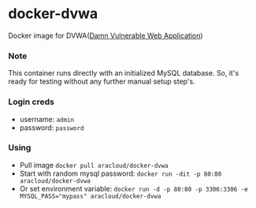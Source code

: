 # docker-dvwa
Docker image for DVWA([Damn Vulnerable Web Application](http://www.dvwa.co.uk/))

### Note
This container runs directly with an initialized MySQL database.
So, it's ready for testing without any further manual setup step's.

### Login creds
- username: `admin`
- password: `password`

### Using

- Pull image `docker pull aracloud/docker-dvwa`
- Start with random mysql password: `docker run -dit -p 80:80 aracloud/docker-dvwa`
- Or set environment variable: `docker run -d -p 80:80 -p 3306:3306 -e MYSQL_PASS="mypass" aracloud/docker-dvwa`
